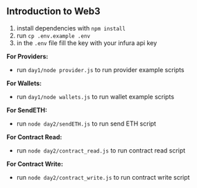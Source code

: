 ## Introduction to Web3

1. install dependencies with `npm install`
2. run `cp .env.example .env`
3. in the `.env` file fill the key with your infura api key

**For Providers:**

* run `day1/node provider.js` to run provider example scripts

**For Wallets:**

* run `day1/node wallets.js` to run wallet example scripts

**For SendETH:**

* run `node day2/sendETH.js` to run send ETH script

**For Contract Read:**

* run `node day2/contract_read.js` to run contract read script

**For Contract Write:**

* run `node day2/contract_write.js` to run contract write script